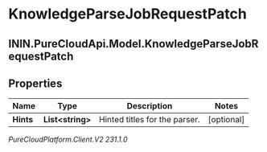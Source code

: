 # KnowledgeParseJobRequestPatch

## ININ.PureCloudApi.Model.KnowledgeParseJobRequestPatch

## Properties

|Name | Type | Description | Notes|
|------------ | ------------- | ------------- | -------------|
| **Hints** | **List&lt;string&gt;** | Hinted titles for the parser. | [optional] |



_PureCloudPlatform.Client.V2 231.1.0_
